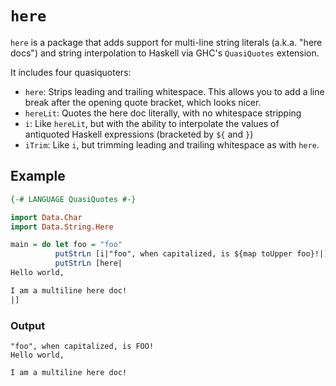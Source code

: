 # `here`

`here` is a package that adds support for multi-line string literals (a.k.a. "here docs") and string interpolation to Haskell via GHC's `QuasiQuotes` extension.

It includes four quasiquoters:

- `here`: Strips leading and trailing whitespace. This allows you to add a line break after the opening quote bracket, which looks nicer.
- `hereLit`: Quotes the here doc literally, with no whitespace stripping
- `i`: Like `hereLit`, but with the ability to interpolate the values of antiquoted Haskell expressions (bracketed by `${` and `}`)
- `iTrim`: Like `i`, but trimming leading and trailing whitespace as with `here`.

## Example

````haskell
{-# LANGUAGE QuasiQuotes #-}

import Data.Char
import Data.String.Here

main = do let foo = "foo"
          putStrLn [i|"foo", when capitalized, is ${map toUpper foo}!|]
          putStrLn [here|
Hello world,

I am a multiline here doc!
|]
````

### Output

    "foo", when capitalized, is FOO!
    Hello world,

    I am a multiline here doc!

